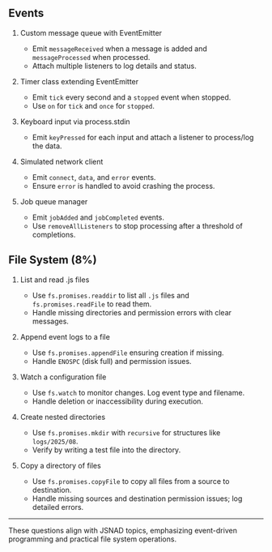 ## Events

1. Custom message queue with EventEmitter
   - Emit `messageReceived` when a message is added and `messageProcessed` when processed.
   - Attach multiple listeners to log details and status.

2. Timer class extending EventEmitter
   - Emit `tick` every second and a `stopped` event when stopped.
   - Use `on` for `tick` and `once` for `stopped`.

3. Keyboard input via process.stdin
   - Emit `keyPressed` for each input and attach a listener to process/log the data.

4. Simulated network client
   - Emit `connect`, `data`, and `error` events.
   - Ensure `error` is handled to avoid crashing the process.

5. Job queue manager
   - Emit `jobAdded` and `jobCompleted` events.
   - Use `removeAllListeners` to stop processing after a threshold of completions.

## File System (8%)

1. List and read .js files
   - Use `fs.promises.readdir` to list all `.js` files and `fs.promises.readFile` to read them.
   - Handle missing directories and permission errors with clear messages.

2. Append event logs to a file
   - Use `fs.promises.appendFile` ensuring creation if missing.
   - Handle `ENOSPC` (disk full) and permission issues.

3. Watch a configuration file
   - Use `fs.watch` to monitor changes. Log event type and filename.
   - Handle deletion or inaccessibility during execution.

4. Create nested directories
   - Use `fs.promises.mkdir` with `recursive` for structures like `logs/2025/08`.
   - Verify by writing a test file into the directory.

5. Copy a directory of files
   - Use `fs.promises.copyFile` to copy all files from a source to destination.
   - Handle missing sources and destination permission issues; log detailed errors.

---

These questions align with JSNAD topics, emphasizing event-driven programming and practical file system operations.



